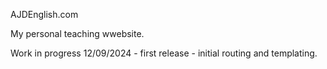 AJDEnglish.com

My personal teaching wwebsite.

Work in progress 12/09/2024 - first release - initial routing and templating.
